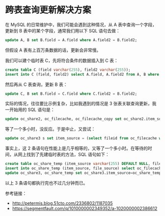 # 跨表查询更新解决方案

在 MySQL 的日常维护中，我们可能会遇到这种情况，从 A 表中查询一个字段，更新到 B 表中的某个字段，通常我们用以下 SQL 语句去做：

```sql
update A, B set B.field = A.field where A.field2 = B.field2;
```

但假设 A 表有上百万条数据的话，更新会非常慢。

我们可以建个临时表 C，先将符合条件的数据插入到 C 表：

```sql
create table C (field varchar(255), field2 varchar(255));
insert into C (field, field2) select A.field, A.field2 from A, B where A.field2 = B.field2;
```

然后再从 C 表查询，更新 B 表：

```sql
update C, B set B.field = C.field where C.field2 = B.field2;
```

实际的情况，往往要比示例复杂，比如我遇到的情况是 3 张表关联查询更新，我一开始用的 SQL 语句是：

```sql
update oc_share2, oc_filecache, oc_filecache_copy set oc_share2.item_source = oc_filecache.fileid, oc_share2.file_source = oc_filecache.fileid where oc_share2.item_source = oc_filecache_copy.fileid and oc_filecache_copy.path_hash = oc_filecache.path_hash;
```

等了一个多小时，没反应。于是中止，又尝试：

```sql
update oc_share3 s set item_source = (select fileid from oc_filecache where path_hash = (select path_hash from oc_filecache_copy where fileid = s.file_source));
```

事实上，这 2 条语句在性能上是几乎相等的，又等了一个多小时。在等待的时间，从网上找到了先建临时表的方法，SQL 语句如下：

```sql
create table oc_share_temp (item_source varchar(255) DEFAULT NULL, file_source int(11) DEFAULT NULL);
insert into oc_share_temp (item_source, file_source) select oc_filecache.fileid, oc_share3.file_source from oc_share3, oc_filecache, oc_filecache_copy where oc_share3.file_source = oc_filecache_copy.fileid and oc_filecache_copy.path_hash = oc_filecache.path_hash;
update oc_share3, oc_share_temp set oc_share3.item_source=oc_share_temp.item_source, oc_share3.file_source=oc_share_temp.item_source where oc_share3.file_source=oc_share_temp.file_source;
```

以上 3 条语句都执行完也不过几分钟而已。

参考链接：

* http://petermis.blog.51cto.com/2336802/1187035
* https://segmentfault.com/q/1010000002349352/a-1020000002386612
